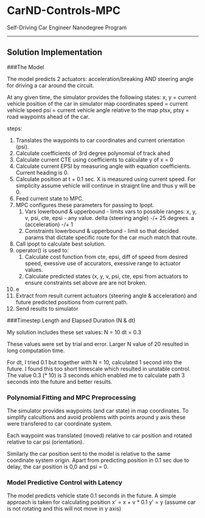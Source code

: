 # CarND-Controls-MPC
Self-Driving Car Engineer Nanodegree Program

---

## Solution Implementation

###The Model

The model predicts 2 actuators: acceleration/breaking AND steering angle for driving a car around the circuit.

At any given time, the simulator provides the following states:
x, y = current vehicle position of the car in simulator map coordinates
speed = current vehicle  speed
psi = current vehicle  angle relative to the map
ptsx, ptsy = road waypoints ahead of the car.


steps:

1. Translates the waypoints to car coordinates and current orientation (psi).
2. Calculate coefficients of 3rd degree polynomial of track ahed
3. Calculate current CTE using coefficients to calculate y of x = 0
4. Calculate current EPSI by measuring angle with equation coefficients. Current heading is 0.
5. Calculate position at t + 0.1 sec.  X is measured using current speed. For simplicity assume vehicle will continue in straignt line and thus y will be 0.
6. Feed current state to MPC.
7. MPC configures these parameters for passing to Ipopt.
	1. Vars lowerbound & upperbound - limits vars to possible ranges: x, y, v, psi, cte, epsi - any value. delta (steering angle) -/+ 25 degrees. a (acceleration) -/+ 1
	2. Constraints lowerbound & upperbound - limit so that decided params that dictate specific route for the car much match that route.
8. Call ipopt to calculate best solution.  
9. operator() is used to:
	1. Calculate cost function from cte, epsi, diff of speed from desired speed, exessive use of accurators, exessive range to actuator values.
	2. Calculate predicted states (x, y, v, psi, cte, epsi from actuators to ensure constraints set above are are not broken.
10. e
11. Extract from result current actuators (steering angle & acceleration) and future predicted positions from current path.
11. Send results to simulator

###Timestep Length and Elapsed Duration (N & dt)

My solution includes these set values:
N = 10
dt = 0.3

These values were set by trial and error.  Larger N value of 20 resulted in long computation time.

For dt, I tried 0.1 but together with N = 10, calculated 1 second into the future.  I found this too short timescale which resulted in unstable control.  The value 0.3 (* 10) is 3 seconds which enabled me to calculate path 3 seconds into the future and better results.

### Polynomial Fitting and MPC Preprocessing

The simulator provides waypoints (and car state) in map coordinates.  To simplify calcultions and avoid problems with points around y axis these were transfered to car coordinate system.

Each waypoint was translated (moved) relative to car position and rotated relative to car psi (orientation).

Similarly the car position sent to the model is relative to the same coordinate system origin.  Apart from predicting position in 0.1 sec due to delay, the car position is 0,0 and psi = 0.


### Model Predictive Control with Latency

The model predicts vehicle state 0.1 seconds in the future.  A simple approach is taken for calculating position
x' = x + v * 0.1
y' = y (assume car is not rotating and this will not move in y axis)


